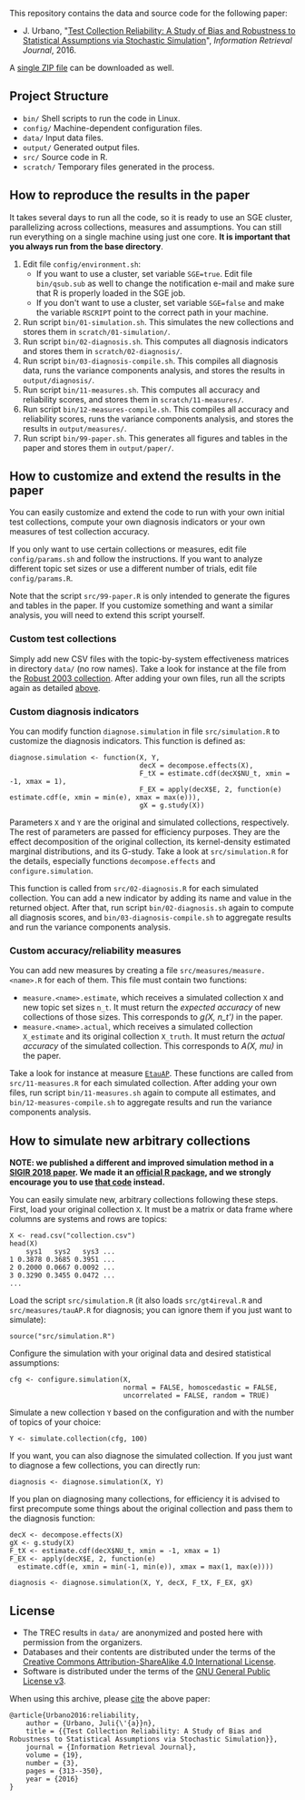 This repository contains the data and source code for the following paper:

* J. Urbano, "[Test Collection Reliability: A Study of Bias and Robustness to Statistical Assumptions via Stochastic Simulation](http://julian-urbano.info/files/publications/064-test-collection-reliability-study-bias-robustness-statistical-assumptions-stochastic-simulation.pdf)", *Information Retrieval Journal*, 2016.

A [single ZIP file](https://github.com/julian-urbano/irj2015-reliability/archive/master.zip) can be downloaded as well.


## Project Structure

* `bin/` Shell scripts to run the code in Linux.
* `config/` Machine-dependent configuration files.
* `data/` Input data files.
* `output/` Generated output files.
* `src/` Source code in R.
* `scratch/` Temporary files generated in the process.

## How to reproduce the results in the paper 

It takes several days to run all the code, so it is ready to use an SGE cluster, parallelizing across collections, measures and assumptions. You can still run everything on a single machine using just one core. **It is important that you always run from the base directory**.

1. Edit file `config/environment.sh`:
    * If you want to use a cluster, set variable `SGE=true`. Edit file `bin/qsub.sub` as well to change the notification e-mail and make sure that R is properly loaded in the SGE job.
    * If you don't want to use a cluster, set variable `SGE=false` and make the variable `RSCRIPT` point to the correct path in your machine.
2. Run script `bin/01-simulation.sh`. This simulates the new collections and stores them in `scratch/01-simulation/`.
3. Run script `bin/02-diagnosis.sh`. This computes all diagnosis indicators and stores them in `scratch/02-diagnosis/`.
4. Run script `bin/03-diagnosis-compile.sh`. This compiles all diagnosis data, runs the variance components analysis, and stores the results in `output/diagnosis/`.
5. Run script `bin/11-measures.sh`. This computes all accuracy and reliability scores, and stores them in `scratch/11-measures/`.
6. Run script `bin/12-measures-compile.sh`. This compiles all accuracy and reliability scores, runs the variance components analysis, and stores the results in `output/measures/`.
7. Run script `bin/99-paper.sh`. This generates all figures and tables in the paper and stores them in `output/paper/`.

## How to customize and extend the results in the paper

You can easily customize and extend the code to run with your own initial test collections, compute your own diagnosis indicators or your own measures of test collection accuracy. 

If you only want to use certain collections or measures, edit file `config/params.sh` and follow the instructions. If you want to analyze different topic set sizes or use a different number of trials, edit file `config/params.R`.

Note that the script `src/99-paper.R` is only intended to generate the figures and tables in the paper. If you customize something and want a similar analysis, you will need to extend this script yourself.

### Custom test collections

Simply add new CSV files with the topic-by-system effectiveness matrices in directory `data/` (no row names). Take a look for instance at the file from the [Robust 2003 collection](/data/robust2003.csv). After adding your own files, run all the scripts again as detailed [above](#how-to-reproduce-the-results-in-the-paper).

### Custom diagnosis indicators

You can modify function `diagnose.simulation` in file `src/simulation.R` to customize the diagnosis indicators. This function is defined as:

    diagnose.simulation <- function(X, Y,
                                    decX = decompose.effects(X),
                                    F_tX = estimate.cdf(decX$NU_t, xmin = -1, xmax = 1),
                                    F_EX = apply(decX$E, 2, function(e) estimate.cdf(e, xmin = min(e), xmax = max(e))),
                                    gX = g.study(X))

Parameters `X` and `Y` are the original and simulated collections, respectively. The rest of parameters are passed for efficiency purposes. They are the effect decomposition of the original collection, its kernel-density estimated marginal distributions, and its G-study. Take a look at `src/simulation.R` for the details, especially functions `decompose.effects` and `configure.simulation`.

This function is called from `src/02-diagnosis.R` for each simulated collection. You can add a new indicator by adding its name and value in the returned object. After that, run script `bin/02-diagnosis.sh` again to compute all diagnosis scores, and `bin/03-diagnosis-compile.sh` to aggregate results and run the variance components analysis.

### Custom accuracy/reliability measures

You can add new measures by creating a file `src/measures/measure.<name>.R` for each of them. This file must contain two functions:

* `measure.<name>.estimate`, which receives a simulated collection `X` and new topic set sizes `n_t`. It must return the *expected accuracy* of new collections of those sizes. This corresponds to *g(X, n_t')* in the paper.
* `measure.<name>.actual`, which receives a simulated collection `X_estimate` and its original collection `X_truth`. It must return the *actual accuracy* of the simulated collection. This corresponds to *A(X, mu)* in the paper.

Take a look for instance at measure [`EtauAP`](/src/measures/measure.EtauAP.R). These functions are called from `src/11-measures.R` for each simulated collection. After adding your own files, run script `bin/11-measures.sh` again to compute all estimates, and `bin/12-measures-compile.sh` to aggregate results and run the variance components analysis.

## How to simulate new arbitrary collections

**NOTE: we published a different and improved simulation method in a [SIGIR 2018 paper](https://github.com/julian-urbano/sigir2018-simulation). We made it an [official R package](https://cran.r-project.org/web/packages/simIReff/index.html), and we strongly encourage you to use [that code](https://github.com/julian-urbano/simIReff) instead.**

You can easily simulate new, arbitrary collections following these steps. First, load your original collection `X`. It must be a matrix or data frame where columns are systems and rows are topics:

    X <- read.csv("collection.csv")
    head(X)
        sys1   sys2   sys3 ...
    1 0.3878 0.3685 0.3951 ...
    2 0.2000 0.0667 0.0092 ...
    3 0.3290 0.3455 0.0472 ...
    ...

Load the script `src/simulation.R` (it also loads `src/gt4ireval.R` and `src/measures/tauAP.R` for diagnosis; you can ignore them if you just want to simulate):

    source("src/simulation.R")

Configure the simulation with your original data and desired statistical assumptions:

    cfg <- configure.simulation(X,
                                normal = FALSE, homoscedastic = FALSE,
                                uncorrelated = FALSE, random = TRUE)

Simulate a new collection `Y` based on the configuration and with the number of topics of your choice:
 
    Y <- simulate.collection(cfg, 100)

If you want, you can also diagnose the simulated collection. If you just want to diagnose a few collections, you can directly run:

    diagnosis <- diagnose.simulation(X, Y)

If you plan on diagnosing many collections, for efficiency it is advised to first precompute some things about the original collection and pass them to the diagnosis function:

    decX <- decompose.effects(X)
    gX <- g.study(X)
    F_tX <- estimate.cdf(decX$NU_t, xmin = -1, xmax = 1)
    F_EX <- apply(decX$E, 2, function(e)
      estimate.cdf(e, xmin = min(-1, min(e)), xmax = max(1, max(e))))

    diagnosis <- diagnose.simulation(X, Y, decX, F_tX, F_EX, gX)

## License

* The TREC results in `data/` are anonymized and posted here with permission from the organizers.
* Databases and their contents are distributed under the terms of the [Creative Commons Attribution-ShareAlike 4.0 International License](http://creativecommons.org/licenses/by-sa/4.0/).
* Software is distributed under the terms of the [GNU General Public License v3](http://www.gnu.org/licenses/gpl-3.0-standalone.html).

When using this archive, please [cite](CITE.bib) the above paper:

    @article{Urbano2016:reliability,
        author = {Urbano, Juli{\'{a}}n},
        title = {{Test Collection Reliability: A Study of Bias and Robustness to Statistical Assumptions via Stochastic Simulation}},
        journal = {Information Retrieval Journal},
        volume = {19},
        number = {3},
        pages = {313--350},
        year = {2016}
    }
